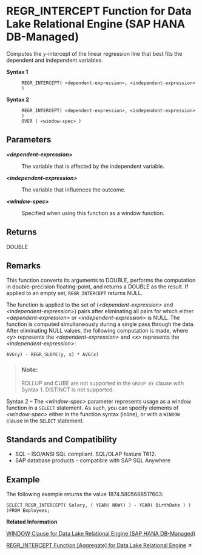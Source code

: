 <!-- loio150d7d8e1d9a456a867139f014feba18 -->

# REGR\_INTERCEPT Function for Data Lake Relational Engine \(SAP HANA DB-Managed\)

Computes the `y`-intercept of the linear regression line that best fits the dependent and independent variables.




<dl>
<dt><b>

Syntax 1

</b></dt>
<dd>

```
REGR_INTERCEPT( <dependent-expression>, <independent-expression> )
```



</dd><dt><b>

Syntax 2

</b></dt>
<dd>

```
REGR_INTERCEPT( <dependent-expression>, <independent-expression> )
OVER ( <window-spec> )
```



</dd>
</dl>



<a name="loio150d7d8e1d9a456a867139f014feba18__section_kfg_f35_vrb"/>

## Parameters


<dl>
<dt><b>

*<dependent-expression\>*

</b></dt>
<dd>

The variable that is affected by the independent variable.



</dd><dt><b>

*<independent-expression\>*

</b></dt>
<dd>

The variable that influences the outcome.



</dd><dt><b>

*<window-spec\>*

</b></dt>
<dd>

Specified when using this function as a window function.



</dd>
</dl>



<a name="loio150d7d8e1d9a456a867139f014feba18__section_mxq_f35_vrb"/>

## Returns

DOUBLE



<a name="loio150d7d8e1d9a456a867139f014feba18__section_n1f_g35_vrb"/>

## Remarks

This function converts its arguments to DOUBLE, performs the computation in double-precision floating-point, and returns a DOUBLE as the result. If applied to an empty set, `REGR_INTERCEPT` returns NULL.

The function is applied to the set of \(*<dependent-expression\>* and *<independent-expression\>*\) pairs after eliminating all pairs for which either *<dependent-expression\>* or *<independent-expression\>* is NULL. The function is computed simultaneously during a single pass through the data. After eliminating NULL values, the following computation is made, where *<y\>* represents the *<dependent-expression\>* and *<x\>* represents the *<independent-expression\>*:

```
AVG(y) - REGR_SLOPE(y, x) * AVG(x)
```

> ### Note:  
> ROLLUP and CUBE are not supported in the `GROUP BY` clause with Syntax 1. DISTINCT is not supported.

Syntax 2 – The *<window-spec\>* parameter represents usage as a window function in a `SELECT` statement. As such, you can specify elements of *<window-spec\>* either in the function syntax \(inline\), or with a `WINDOW` clause in the `SELECT` statement.



<a name="loio150d7d8e1d9a456a867139f014feba18__section_try_g35_vrb"/>

## Standards and Compatibility

-   SQL – ISO/ANSI SQL compliant. SQL/OLAP feature T612.
-   SAP database products – compatible with SAP SQL Anywhere



<a name="loio150d7d8e1d9a456a867139f014feba18__section_m3j_h35_vrb"/>

## Example

The following example returns the value 1874.5805688517603:

```
SELECT REGR_INTERCEPT( Salary, ( YEAR( NOW() ) - YEAR( BirthDate ) ) )FROM Employees;
```

**Related Information**  


[WINDOW Clause for Data Lake Relational Engine \(SAP HANA DB-Managed\)](../030-sql-statements/window-clause-for-data-lake-relational-engine-sap-hana-db-managed-c83b61b.md "Defines all or part of a window for use with window functions such as AVG and RANK in a SELECT statement.")

[REGR_INTERCEPT Function [Aggregate] for Data Lake Relational Engine](https://help.sap.com/viewer/19b3964099384f178ad08f2d348232a9/2023_1_QRC/en-US/a57548bd84f21015a72397703df578ba.html "Computes the y-intercept of the linear regression line that best fits the dependent and independent variables.") :arrow_upper_right:

